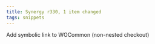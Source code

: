 ```yaml
---
title: Synergy r330, 1 item changed
tags: snippets
---
```


Add symbolic link to WOCommon (non-nested checkout)
